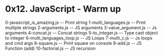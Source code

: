 # 0x12. JavaScript - Warm up
0-javascript_is_amazing.js -- Print string
1-multi_languages.js -- Print multiple strings
2-arguments.js -- JS arguments
3-value_argument.js -- Js arguments
4-concat.js -- Concat strings
5-to_integer.js -- Type cast object to integer
6-multi_languages_loop.js -- JS Loops
7-multi_c.js -- Js loops and cmd args
8-square.js -- Print square on console
9-add.js -- JS Function (add)
10-factorial.js -- JS recursion 
